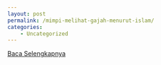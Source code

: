 ```yaml
---
layout: post
permalink: /mimpi-melihat-gajah-menurut-islam/
categories:
    - Uncategorized
---
```


[Baca Selengkapnya](/03)